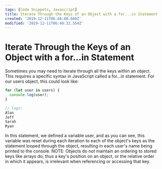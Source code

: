 ```yaml
---
tags: [Code Snippets, Javascript]
title: Iterate Through the Keys of an Object with a for...in Statement
created: '2019-12-11T06:48:00.660Z'
modified: '2019-12-11T06:48:32.554Z'
---
```


Iterate Through the Keys of an Object with a for...in Statement
===============================================================

Sometimes you may need to iterate through all the keys within an object. This requires a specific syntax in JavaScript called a for...in statement. For our users object, this could look like:
``` javascript
for (let user in users) {
  console.log(user);
}

// logs:
Alan
Jeff
Sarah
Ryan

```
In this statement, we defined a variable user, and as you can see, this variable was reset during each iteration to each of the object's keys as the statement looped through the object, resulting in each user's name being printed to the console. NOTE: Objects do not maintain an ordering to stored keys like arrays do; thus a key's position on an object, or the relative order in which it appears, is irrelevant when referencing or accessing that key.

